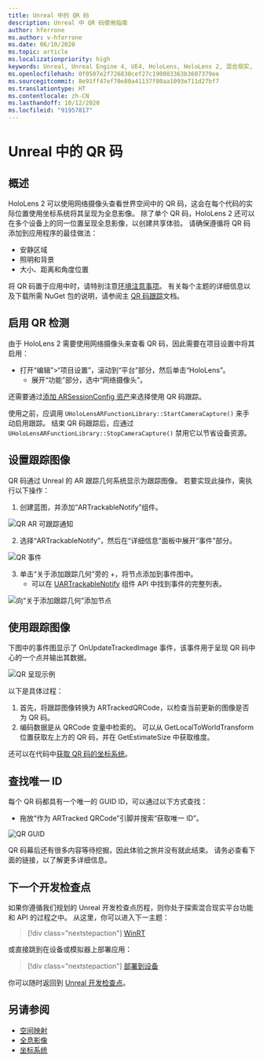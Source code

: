 ```yaml
---
title: Unreal 中的 QR 码
description: Unreal 中 QR 码使用指南
author: hferrone
ms.author: v-hferrone
ms.date: 06/10/2020
ms.topic: article
ms.localizationpriority: high
keywords: Unreal, Unreal Engine 4, UE4, HoloLens, HoloLens 2, 混合现实, 开发, 功能, 文档, 指南, 全息影像, qr 码
ms.openlocfilehash: 0f0507e2f726830cef27c190083363b3607379ee
ms.sourcegitcommit: 8e91ff47ef70e80a41137f80aa1093e711d27bf7
ms.translationtype: HT
ms.contentlocale: zh-CN
ms.lasthandoff: 10/12/2020
ms.locfileid: "91957817"
---
```

# <a name="qr-codes-in-unreal"></a>Unreal 中的 QR 码

## <a name="overview"></a>概述

HoloLens 2 可以使用网络摄像头查看世界空间中的 QR 码，这会在每个代码的实际位置使用坐标系统将其呈现为全息影像。  除了单个 QR 码，HoloLens 2 还可以在多个设备上的同一位置呈现全息影像，以创建共享体验。 请确保遵循将 QR 码添加到应用程序的最佳做法：

- 安静区域
- 照明和背景
- 大小、距离和角度位置

将 QR 码置于应用中时，请特别注意[环境注意事项](../../environment-considerations-for-hololens.md)。 有关每个主题的详细信息以及下载所需 NuGet 包的说明，请参阅主 [QR 码跟踪](../platform-capabilities-and-apis/qr-code-tracking.md)文档。

## <a name="enabling-qr-detection"></a>启用 QR 检测
由于 HoloLens 2 需要使用网络摄像头来查看 QR 码，因此需要在项目设置中将其启用：
- 打开“编辑”>“项目设置”，滚动到“平台”部分，然后单击“HoloLens”。
    + 展开“功能”部分，选中“网络摄像头”。  

还需要通过[添加 ARSessionConfig 资产](https://docs.microsoft.com/windows/mixed-reality/unreal-uxt-ch3#adding-the-session-asset)来选择使用 QR 码跟踪。

使用之前，应调用 `UHoloLensARFunctionLibrary::StartCameraCapture()` 来手动启用跟踪。 结束 QR 码跟踪后，应通过 `UHoloLensARFunctionLibrary::StopCameraCapture()` 禁用它以节省设备资源。

## <a name="setting-up-a-tracked-image"></a>设置跟踪图像

QR 码通过 Unreal 的 AR 跟踪几何系统显示为跟踪图像。 若要实现此操作，需执行以下操作：
1. 创建蓝图，并添加“ARTrackableNotify”组件。

![QR AR 可跟踪通知](images/unreal-spatialmapping-artrackablenotify.PNG)

2. 选择“ARTrackableNotify”，然后在“详细信息”面板中展开“事件”部分。

![QR 事件](images/unreal-spatialmapping-events.PNG)

3. 单击“关于添加跟踪几何”旁的 +，将节点添加到事件图中。
    - 可以在 [UARTrackableNotify](https://docs.unrealengine.com/API/Runtime/AugmentedReality/UARTrackableNotifyComponent/index.html) 组件 API 中找到事件的完整列表。

![向“关于添加跟踪几何”添加节点](images/unreal-qr-codes-tracked-geometry.png)

## <a name="using-a-tracked-image"></a>使用跟踪图像
下图中的事件图显示了 OnUpdateTrackedImage 事件，该事件用于呈现 QR 码中心的一个点并输出其数据。

![QR 呈现示例](images/unreal-qr-render.PNG)

以下是具体过程：
1. 首先，将跟踪图像转换为 ARTrackedQRCode，以检查当前更新的图像是否为 QR 码。  
2. 编码数据是从 QRCode 变量中检索的。 可以从 GetLocalToWorldTransform 位置获取左上方的 QR 码，并在 GetEstimateSize 中获取维度。

还可以在代码中[获取 QR 码的坐标系统](https://docs.microsoft.com/windows/mixed-reality/qr-code-tracking#getting-the-coordinate-system-for-a-qr-code)。

## <a name="finding-the-unique-id"></a>查找唯一 ID
每个 QR 码都具有一个唯一的 GUID ID，可以通过以下方式查找：
- 拖放“作为 ARTracked QRCode”引脚并搜索“获取唯一 ID”。

![QR GUID](images/unreal-qr-guid.PNG)

QR 码幕后还有很多内容等待挖掘，因此体验之旅并没有就此结束。 请务必查看下面的链接，以了解更多详细信息。

## <a name="next-development-checkpoint"></a>下一个开发检查点

如果你遵循我们规划的 Unreal 开发检查点历程，则你处于探索混合现实平台功能和 API 的过程之中。 从这里，你可以进入下一主题：

> [!div class="nextstepaction"]
> [WinRT](unreal-winRT.md)

或直接跳到在设备或模拟器上部署应用：

> [!div class="nextstepaction"]
> [部署到设备](unreal-deploying.md)

你可以随时返回到 [Unreal 开发检查点](unreal-development-overview.md#3-platform-capabilities-and-apis)。

## <a name="see-also"></a>另请参阅
* [空间映射](../../design/spatial-mapping.md)
* [全息影像](../../discover/hologram.md)
* [坐标系统](../../design/coordinate-systems.md)
